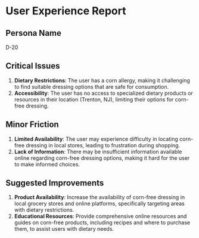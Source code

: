 # User Experience Report

## Persona Name
D-20

## Critical Issues
1. **Dietary Restrictions**: The user has a corn allergy, making it challenging to find suitable dressing options that are safe for consumption.
2. **Accessibility**: The user has no access to specialized dietary products or resources in their location (Trenton, NJ), limiting their options for corn-free dressing.

## Minor Friction
1. **Limited Availability**: The user may experience difficulty in locating corn-free dressing in local stores, leading to frustration during shopping.
2. **Lack of Information**: There may be insufficient information available online regarding corn-free dressing options, making it hard for the user to make informed choices.

## Suggested Improvements
1. **Product Availability**: Increase the availability of corn-free dressing in local grocery stores and online platforms, specifically targeting areas with dietary restrictions.
2. **Educational Resources**: Provide comprehensive online resources and guides on corn-free products, including recipes and where to purchase them, to assist users with dietary needs.